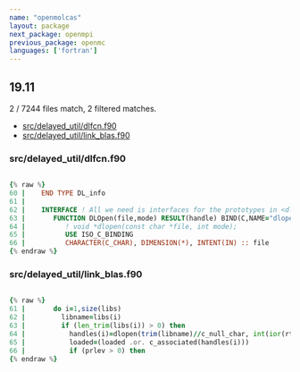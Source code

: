 ```yaml
---
name: "openmolcas"
layout: package
next_package: openmpi
previous_package: openmc
languages: ['fortran']
---
```

## 19.11
2 / 7244 files match, 2 filtered matches.

 - [src/delayed_util/dlfcn.f90](#srcdelayed_utildlfcnf90)
 - [src/delayed_util/link_blas.f90](#srcdelayed_utillink_blasf90)

### src/delayed_util/dlfcn.f90

```fortran

{% raw %}
60 |    END TYPE DL_info
61 | 
62 |    INTERFACE ! All we need is interfaces for the prototypes in <dlfcn.h>
63 |       FUNCTION DLOpen(file,mode) RESULT(handle) BIND(C,NAME="dlopen")
64 |          ! void *dlopen(const char *file, int mode);
65 |          USE ISO_C_BINDING
66 |          CHARACTER(C_CHAR), DIMENSION(*), INTENT(IN) :: file
{% endraw %}

```
### src/delayed_util/link_blas.f90

```fortran

{% raw %}
61 |       do i=1,size(libs)
62 |         libname=libs(i)
63 |         if (len_trim(libs(i)) > 0) then
64 |           handles(i)=dlopen(trim(libname)//c_null_char, int(ior(rtld_global,rtld_lazy),kind=c_int))
65 |           loaded=(loaded .or. c_associated(handles(i)))
66 |           if (prlev > 0) then
{% endraw %}

```